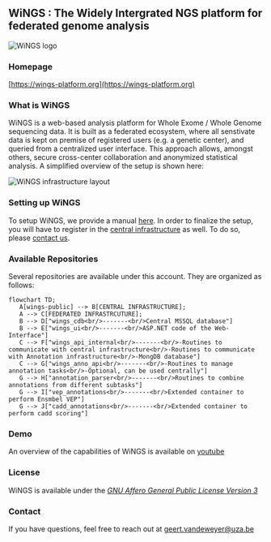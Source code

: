 ## WiNGS : The Widely Intergrated NGS platform for federated genome analysis

![WiNGS logo](https://github.com/wings-public/wings-public/raw/main/images/wings_logo.png)

### Homepage

[https://wings-platform.org](https://wings-platform.org)

### What is WiNGS

WiNGS is a web-based analysis platform for Whole Exome / Whole Genome sequencing data. It is built as a federated ecosystem, where all senstivate data is kept on premise of registered users (e.g. a genetic center), and queried from a centralized user interface. This approach allows, amongst others, secure cross-center collaboration and anonymized statistical analysis. A simplified overview of the setup is shown here: 

![WiNGS infrastructure layout](https://github.com/wings-public/wings-public/raw/main/images/layout.jpg "WiNGS infrastructural layout")

### Setting up WiNGS

To setup WiNGS, we provide a manual [here](https://dev.azure.com/wingsorg/wings_api_deploy). In order to finalize the setup, you will have to register in the [central infrastructure](https://wings-platform.org) as well. To do so, please [contact us](mailto:geert.vandeweyer@uza.be).


### Available Repositories

Several repositories are available under this account. They are organized as follows: 

```mermaid
flowchart TD;
   A[wings-public] --> B[CENTRAL INFRASTRUCTURE];
   A --> C[FEDERATED INFRASTRCUTURE];
   B --> D["wings_cdb<br/>-------<br/>Central MSSQL database"]
   B --> E["wings_ui<br/>-------<br/>ASP.NET code of the Web-Interface"]
   C --> F["wings_api_internal<br/>-------<br/>-Routines to communicate with central infrastructure<br/>-Routines to communicate with Annotation infrastructure<br/>-MongDB database"]
   C --> G["wings_anno_api<br/>-------<br/>-Routines to manage annotation tasks<br/>-Optional, can be used centrally"]
   G --> H["annotation_parser<br/>-------<br/>Routines to combine annotations from different subtasks"]
   G --> I["vep_annotations<br/>-------<br/>Extended container to perform Ensmbel VEP"]
   G --> J["cadd_annotations<br/>-------<br/>Extended container to perform cadd scoring"]
```

### Demo 

An overview of the capabilities of WiNGS is available on [youtube](https://www.youtube.com/watch?v=XlAMtSvBuwI)


### License
WiNGS is available under the [*GNU Affero General Public License Version 3*](https://www.gnu.org/licenses/agpl-3.0.en.html)

 

### Contact

If you have questions, feel free to reach out at [geert.vandeweyer@uza.be](mailto:geert.vandeweyer@uza.be)


